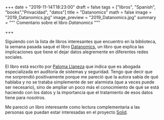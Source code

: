 +++
date = "2019-11-14T18:23:00"
draft = false
tags = ["libros", "Spanish", "books","Privacidad", "datos"]
title = "Datanomics"
math = false
image = "2019_Datanomics.jpg"
image_preview = "2019_Datanomics.jpg"
summary = """
Comentario sobre el libro *Datanomics*
"""

+++

Siguiendo con la lista de libros interesantes que encuentro en la biblioteca, la semana pasada saqué el libro [Datanomics](https://www.amazon.es/Longas-208-II-Cnig/dp/8423430200/), un libro que explica las implicaciones que tiene el dejar datos alegremente en diferentes redes sociales.

El libro está escrito por [Paloma Llaneza](https://twitter.com/PalomaLLaneza) que indica que es abogada especializada en auditoría de sistemas y seguridad. Tengo que decir que me sorprendió positivamente 
porque me pareció que la autora sabía de qué hablaba y no se trataba simplemente de ser alarmista (que a veces puede ser necesario), sino de ampliar un poco más el conocimiento de qué se está haciendo con los datos y la importancia que el tratamiento de esos datos tiene para nosotros. 

Me pareció un libro interesante como lectura complementaria a las personas que puedan estar interesadas en el proyecto [Solid](https://solidproject.org/).
